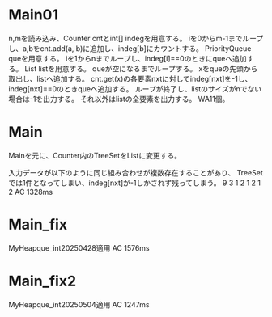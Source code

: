 # Main01
n,mを読み込み、Counter cntとint[] indegを用意する。
iを0からm-1までループし、a,bをcnt.add(a, b)に追加し、indeg[b]にカウントする。
PriorityQueue<Integer> queを用意する。
iを1からnまでループし、indeg[i]==0のときにqueへ追加する。
List<Integer> listを用意する。
queが空になるまでループする。
xをqueの先頭から取出し、listへ追加する。
cnt.get(x)の各要素nxtに対してindeg[nxt]を-1し、indeg[nxt]==0のときqueへ追加する。
ループが終了し、listのサイズがnでない場合は-1を出力する。
それ以外はlistの全要素を出力する。
WA11個。

# Main
Mainを元に、Counter内のTreeSet<Integer>をList<Integer>に変更する。

入力データが以下のように同じ組み合わせが複数存在することがあり、
TreeSetでは1件となってしまい、indeg\[nxt\]が-1しかされず残ってしまう。
9 3
1 2
1 2
1 2
AC 1328ms

# Main\_fix
MyHeapque_int20250428適用
AC 1576ms

# Main\_fix2
MyHeapque_int20250504適用
AC 1247ms

